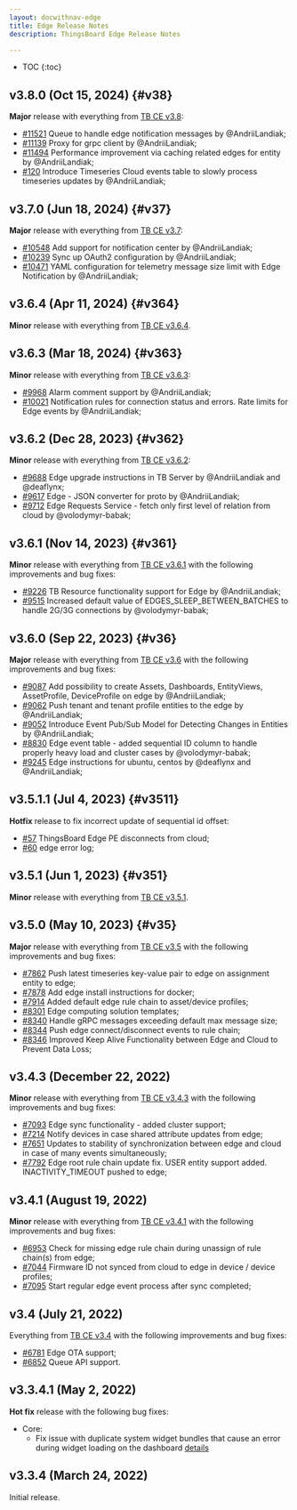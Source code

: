 ```yaml
---
layout: docwithnav-edge
title: Edge Release Notes
description: ThingsBoard Edge Release Notes

---
```


* TOC
{:toc}

## v3.8.0 (Oct 15, 2024) {#v38}

**Major** release with everything from [TB CE v3.8](/thingsboard-learning/docs/reference/releases/#v38):

* [#11521](https://github.com/thingsboard/thingsboard/pull/11521) Queue to handle edge notification messages by @AndriiLandiak;
* [#11139](https://github.com/thingsboard/thingsboard/pull/11139) Proxy for grpc client by @AndriiLandiak;
* [#11494](https://github.com/thingsboard/thingsboard/pull/11494) Performance improvement via caching related edges for entity by @AndriiLandiak;
* [#120](https://github.com/thingsboard/thingsboard-edge/pull/120) Introduce Timeseries Cloud events table to slowly process timeseries updates by @AndriiLandiak;

## v3.7.0 (Jun 18, 2024) {#v37}

**Major** release with everything from [TB CE v3.7](/thingsboard-learning/docs/reference/releases/#v37):

* [#10548](https://github.com/thingsboard/thingsboard/pull/10548) Add support for notification center by @AndriiLandiak;
* [#10239](https://github.com/thingsboard/thingsboard/pull/10239) Sync up OAuth2 configuration by @AndriiLandiak;
* [#10471](https://github.com/thingsboard/thingsboard/pull/10471) YAML configuration for telemetry message size limit with Edge Notification by @AndriiLandiak;

## v3.6.4 (Apr 11, 2024) {#v364}

**Minor** release with everything from [TB CE v3.6.4](/thingsboard-learning/docs/reference/releases/#v364).

## v3.6.3 (Mar 18, 2024) {#v363}

**Minor** release with everything from [TB CE v3.6.3](/thingsboard-learning/docs/reference/releases/#v363):

* [#9968](https://github.com/thingsboard/thingsboard/pull/9968) Alarm comment support by @AndriiLandiak;
* [#10021](https://github.com/thingsboard/thingsboard/pull/10021) Notification rules for connection status and errors. Rate limits for Edge events by @AndriiLandiak;

## v3.6.2 (Dec 28, 2023) {#v362}

**Minor** release with everything from [TB CE v3.6.2](/thingsboard-learning/docs/reference/releases/#v362):

* [#9688](https://github.com/thingsboard/thingsboard/pull/9688) Edge upgrade instructions in TB Server by @AndriiLandiak and @deaflynx;
* [#9617](https://github.com/thingsboard/thingsboard/pull/9617) Edge - JSON converter for proto by @AndriiLandiak;
* [#9712](https://github.com/thingsboard/thingsboard/pull/9712) Edge Requests Service - fetch only first level of relation from cloud by @volodymyr-babak; 

## v3.6.1 (Nov 14, 2023) {#v361}

**Minor** release with everything from [TB CE v3.6.1](/thingsboard-learning/docs/reference/releases/#v361) with the following improvements and bug fixes:

* [#9226](https://github.com/thingsboard/thingsboard/pull/9226) TB Resource functionality support for Edge by @AndriiLandiak;
* [#9515](https://github.com/thingsboard/thingsboard/pull/9515) Increased default value of EDGES_SLEEP_BETWEEN_BATCHES to handle 2G/3G connections by @volodymyr-babak;

## v3.6.0 (Sep 22, 2023) {#v36}

**Major** release with everything from [TB CE v3.6](/thingsboard-learning/docs/reference/releases/#v36) with the following improvements and bug fixes:

* [#9087](https://github.com/thingsboard/thingsboard/pull/9087) Add possibility to create Assets, Dashboards, EntityViews, AssetProfile, DeviceProfile on edge by @AndriiLandiak;
* [#9062](https://github.com/thingsboard/thingsboard/pull/9062) Push tenant and tenant profile entities to the edge by @AndriiLandiak;
* [#9052](https://github.com/thingsboard/thingsboard/pull/9052) Introduce Event Pub/Sub Model for Detecting Changes in Entities by @AndriiLandiak;
* [#8830](https://github.com/thingsboard/thingsboard/pull/8830) Edge event table - added sequential ID column to handle properly heavy load and cluster cases by @volodymyr-babak;
* [#9245](https://github.com/thingsboard/thingsboard/pull/9245) Edge instructions for ubuntu, centos by @deaflynx and @AndriiLandiak;

## v3.5.1.1 (Jul 4, 2023) {#v3511}

**Hotfix** release to fix incorrect update of sequential id offset:

* [#57](https://github.com/thingsboard/thingsboard-edge/issues/57) ThingsBoard Edge PE disconnects from cloud;
* [#60](https://github.com/thingsboard/thingsboard-edge/issues/60) edge error log;

## v3.5.1 (Jun 1, 2023) {#v351}

**Minor** release with everything from [TB CE v3.5.1](/thingsboard-learning/docs/reference/releases/#v351).

## v3.5.0 (May 10, 2023) {#v35}

**Major** release with everything from [TB CE v3.5](/thingsboard-learning/docs/reference/releases/#v35) with the following improvements and bug fixes:

* [#7862](https://github.com/thingsboard/thingsboard/pull/7862) Push latest timeseries key-value pair to edge on assignment entity to edge;
* [#7878](https://github.com/thingsboard/thingsboard/pull/7878) Add edge install instructions for docker;
* [#7914](https://github.com/thingsboard/thingsboard/pull/7914) Added default edge rule chain to asset/device profiles;
* [#8301](https://github.com/thingsboard/thingsboard/pull/8301) Edge computing solution templates;
* [#8340](https://github.com/thingsboard/thingsboard/pull/8340) Handle gRPC messages exceeding default max message size;
* [#8344](https://github.com/thingsboard/thingsboard/pull/8344) Push edge connect/disconnect events to rule chain;
* [#8346](https://github.com/thingsboard/thingsboard/pull/8346) Improved Keep Alive Functionality between Edge and Cloud to Prevent Data Loss;

## v3.4.3 (December 22, 2022)

**Minor** release with everything from [TB CE v3.4.3](/thingsboard-learning/docs/reference/releases/#v343-december-21-2022) with the following improvements and bug fixes:

* [#7093](https://github.com/thingsboard/thingsboard/pull/7093) Edge sync functionality - added cluster support;
* [#7214](https://github.com/thingsboard/thingsboard/pull/7214) Notify devices in case shared attribute updates from edge;
* [#7651](https://github.com/thingsboard/thingsboard/pull/7651) Updates to stability of synchronization between edge and cloud in case of many events simultaneously;
* [#7792](https://github.com/thingsboard/thingsboard/pull/7792) Edge root rule chain update fix. USER entity support added. INACTIVITY_TIMEOUT pushed to edge;

## v3.4.1 (August 19, 2022)

**Minor** release with everything from [TB CE v3.4.1](/thingsboard-learning/docs/reference/releases/#v341-august-18-2022) with the following improvements and bug fixes:

* [#6953](https://github.com/thingsboard/thingsboard/pull/6953) Check for missing edge rule chain during unassign of rule chain(s) from edge;
* [#7044](https://github.com/thingsboard/thingsboard/pull/7044) Firmware ID not synced from cloud to edge in device / device profiles;
* [#7095](https://github.com/thingsboard/thingsboard/pull/7095) Start regular edge event process after sync completed;

## v3.4 (July 21, 2022)

Everything from [TB CE v3.4](/thingsboard-learning/docs/reference/releases/#v34-july-19-2022) with the following improvements and bug fixes:

* [#6781](https://github.com/thingsboard/thingsboard/pull/6781) Edge OTA support;
* [#6852](https://github.com/thingsboard/thingsboard/pull/6852) Queue API support.

## v3.3.4.1 (May 2, 2022)

**Hot fix** release with the following bug fixes:
* Core:
    * Fix issue with duplicate system widget bundles that cause an error during widget loading on the dashboard [details](https://github.com/thingsboard/thingsboard-edge/issues/5)

## v3.3.4 (March 24, 2022)

Initial release.